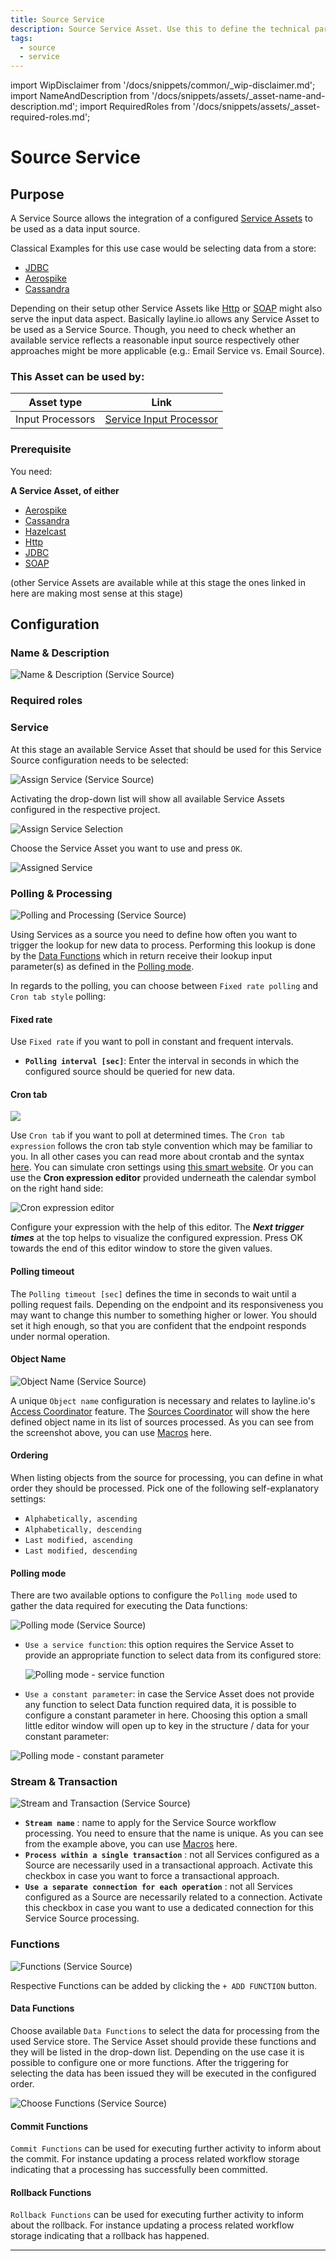 ```yaml
---
title: Source Service
description: Source Service Asset. Use this to define the technical parameters for a Service source connection.
tags:
  - source
  - service
---
```


import WipDisclaimer from '/docs/snippets/common/_wip-disclaimer.md';
import NameAndDescription from '/docs/snippets/assets/_asset-name-and-description.md';
import RequiredRoles from '/docs/snippets/assets/_asset-required-roles.md';

# Source Service

## Purpose

A Service Source allows the integration of a configured [Service Assets](/docs/assets/services) to be used as a data input source.

Classical Examples for this use case would be selecting data from a store:

* [JDBC](/docs/assets/services/asset-service-jdbc)
* [Aerospike](/docs/assets/services/asset-service-aerospike)
* [Cassandra](/docs/assets/services/asset-service-cassandra) 

Depending on their setup other Service Assets like [Http](/docs/assets/services/asset-service-http) or [SOAP](/docs/assets/services/asset-service-soap) 
might also serve the input data aspect. 
Basically layline.io allows any Service Asset to be used as a Service Source. Though, you need to check whether an available service reflects a reasonable input source respectively other approaches might be more applicable (e.g.: Email Service vs. Email Source).     

### This Asset can be used by:

| Asset type       | Link                                                                         |
|------------------|------------------------------------------------------------------------------|
| Input Processors | [Service Input Processor](/docs/assets/processors-input/asset-input-service) |

### Prerequisite

You need:

**A Service Asset, of either**

* [Aerospike](/docs/assets/services/asset-service-aerospike)
* [Cassandra](/docs/assets/services/asset-service-cassandra)
* [Hazelcast](/docs/assets/services/asset-service-hazelcast)
* [Http](/docs/assets/services/asset-service-http)
* [JDBC](/docs/assets/services/asset-service-jdbc)
* [SOAP](/docs/assets/services/asset-service-soap)

(other Service Assets are available while at this stage the ones linked in here are making most sense at this stage)

## Configuration

### Name & Description

![](./.asset-source-service_images/1715164672384.png "Name & Description (Service Source)")

<NameAndDescription></NameAndDescription>

### Required roles

<RequiredRoles></RequiredRoles>

### Service

At this stage an available Service Asset that should be used for this Service Source configuration needs to be selected:

![](./.asset-source-service_images/1715173930260.png "Assign Service (Service Source)")

Activating the drop-down list will show all available Service Assets configured in the respective project.

![](./.asset-source-service_images/1715174569828.png "Assign Service Selection")

Choose the Service Asset you want to use and press `OK`.

![](./.asset-source-service_images/1715174649354.png "Assigned Service")

### Polling & Processing

![](./.asset-source-service_images/1715175794482.png "Polling and Processing (Service Source)")

Using Services as a source you need to define how often you want to trigger the lookup for new data to process. 
Performing this lookup is done by the [Data Functions](#data-functions) which in return receive their lookup input parameter(s) as defined in the [Polling mode](#polling-mode).

In regards to the polling, you can choose between `Fixed rate polling` and `Cron tab style` polling:

#### Fixed rate

Use `Fixed rate` if you want to poll in constant and frequent intervals.

* **`Polling interval [sec]`**: Enter the interval in seconds in which the configured source should be queried for new data.

#### Cron tab

![](./.asset-source-service_images/1715334230713.png)

Use `Cron tab` if you want to poll at determined times. The `Cron tab expression` follows the cron tab style convention which may be familiar to you.
In all other cases you can read more about crontab and the syntax [here](https://www.quartz-scheduler.org/documentation/quartz-2.3.0/tutorials/crontrigger.html).
You can simulate cron settings using [this smart website](https://www.freeformatter.com/cron-expression-generator-quartz.html).
Or you can use the **Cron expression editor** provided underneath the calendar symbol on the right hand side:

![](./.asset-source-service_images/1715333999026.png "Cron expression editor")

Configure your expression with the help of this editor. The _**Next trigger times**_ at the top helps to
visualize the configured expression. Press OK towards the end of this editor window to store the given values.

#### Polling timeout

The `Polling timeout [sec]` defines the time in seconds to wait until a polling request fails.
Depending on the endpoint and its responsiveness you may want to change this number to something higher or lower.
You should set it high enough, so that you are confident that the endpoint responds under normal operation.

#### Object Name

![](./.asset-source-service_images/1715346864096.png "Object Name (Service Source)")

A unique `Object name` configuration is necessary and relates to layline.io's [Access Coordinator](/docs/concept/operations/cluster/cluster#access-coordinator) feature. 
The [Sources Coordinator](/docs/concept/operations/cluster/cluster#sources-coordinator-tab-2) will show the here defined object name in its list of sources processed. 
As you can see from the screenshot above, you can use [Macros](/docs/language-reference/macros) here.

#### Ordering

When listing objects from the source for processing, you can define in what order they should be processed.
Pick one of the following self-explanatory settings:

* `Alphabetically, ascending`
* `Alphabetically, descending`
* `Last modified, ascending`
* `Last modified, descending`

#### Polling mode

There are two available options to configure the `Polling mode` used to gather the data required for executing the Data functions:  

![](./.asset-source-service_images/1715349775720.png "Polling mode (Service Source)")

* `Use a service function`: this option requires the Service Asset to provide an appropriate function to select data from its configured store:

    ![Polling mode - service function](./.asset-source-service_images/1715349085246.png "Polling mode - service function")


* `Use a constant parameter`: in case the Service Asset does not provide any function to select Data function required data, 
it is possible to configure a constant parameter in here. Choosing this option a small little editor window will open up to key in the structure / data for your constant parameter:

![](./.asset-source-service_images/1715350301499.png "Polling mode - constant parameter")


### Stream & Transaction

![](./.asset-source-service_images/1715180981310.png "Stream and Transaction (Service Source)")

* **`Stream name`** : name to apply for the Service Source workflow processing. You need to ensure that the name is unique. As you can see from the example above, you can use [Macros](/docs/language-reference/macros) here.
* **`Process within a single transaction`** : not all Services configured as a Source are necessarily used in a transactional approach. Activate this checkbox in case you want to force a transactional approach.
* **`Use a separate connection for each operation`** : not all Services configured as a Source are necessarily related to a connection. Activate this checkbox in case you want to use a dedicated connection for this Service Source processing. 

### Functions

![](./.asset-source-service_images/1715175986681.png "Functions (Service Source)")

Respective Functions can be added by clicking the `+ ADD FUNCTION` button.

#### Data Functions

Choose available `Data Functions` to select the data for processing from the used Service store. 
The Service Asset should provide these functions and they will be listed in the drop-down list.
Depending on the use case it is possible to configure one or more functions.
After the triggering for selecting the data has been issued they will be executed in the configured order.

![](./.asset-source-service_images/1715344873154.png "Choose Functions (Service Source)")

#### Commit Functions

`Commit Functions` can be used for executing further activity to inform about the commit. 
For instance updating a process related workflow storage indicating that a processing has successfully been committed.

#### Rollback Functions

`Rollback Functions` can be used for executing further activity to inform about the rollback.
For instance updating a process related workflow storage indicating that a rollback has happened.


---

<WipDisclaimer></WipDisclaimer>
